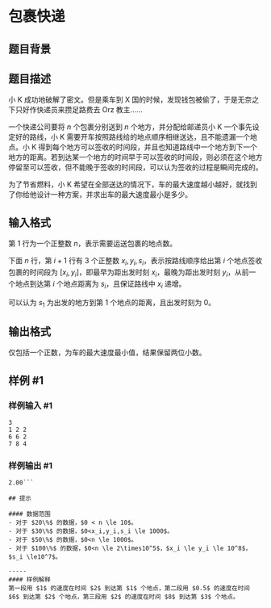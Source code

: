 # 包裹快递

## 题目背景



## 题目描述

小 K 成功地破解了密文。但是乘车到 X 国的时候，发现钱包被偷了，于是无奈之下只好作快递员来攒足路费去 Orz 教主……

一个快递公司要将 $n$ 个包裹分别送到 $n$ 个地方，并分配给邮递员小 K 一个事先设定好的路线，小 K 需要开车按照路线给的地点顺序相继送达，且不能遗漏一个地点。小 K 得到每个地方可以签收的时间段，并且也知道路线中一个地方到下一个地方的距离。若到达某一个地方的时间早于可以签收的时间段，则必须在这个地方停留至可以签收，但不能晚于签收的时间段，可以认为签收的过程是瞬间完成的。

为了节省燃料，小 K 希望在全部送达的情况下，车的最大速度越小越好，就找到了你给他设计一种方案，并求出车的最大速度最小是多少。


## 输入格式

第 1 行为一个正整数 $n$，表示需要运送包裹的地点数。

下面 $n$ 行，第 $i+1$ 行有 3 个正整数 $x _ i, y _ i, s _ i$，表示按路线顺序给出第 $i$ 个地点签收包裹的时间段为 $[x _ i, y _ i]$，即最早为距出发时刻 $x _ i$，最晚为距出发时刻 $y _ i$，从前一个地点到达第 $i$ 个地点距离为 $s _ i$，且保证路线中 $x _ i$ 递增。

可以认为 $s _ 1$ 为出发的地方到第 $1$ 个地点的距离，且出发时刻为 $0$。


## 输出格式

仅包括一个正数，为车的最大速度最小值，结果保留两位小数。


## 样例 #1

### 样例输入 #1
```
3
1 2 2
6 6 2
7 8 4
```

### 样例输出 #1

```
2.00```

## 提示

#### 数据范围
- 对于 $20\%$ 的数据，$0 < n \le 10$。   
- 对于 $30\%$ 的数据，$0<x_i,y_i,s_i \le 1000$。   
- 对于 $50\%$ 的数据，$0<n \le 1000$。   
- 对于 $100\%$ 的数据，$0<n \le 2\times10^5$，$x_i \le y_i \le 10^8$，$s_i \le10^7$。

-----
#### 样例解释
第一段用 $1$ 的速度在时间 $2$ 到达第 $1$ 个地点，第二段用 $0.5$ 的速度在时间 $6$ 到达第 $2$ 个地点，第三段用 $2$ 的速度在时间 $8$ 到达第 $3$ 个地点。
